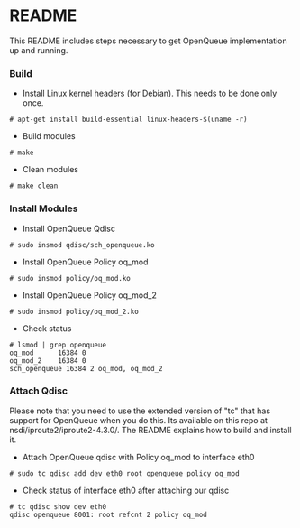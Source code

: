 # README #

This README includes steps necessary to get OpenQueue implementation up and running.

### Build ###

* Install Linux kernel headers (for Debian). This needs to be done only once.

```
# apt-get install build-essential linux-headers-$(uname -r)
``` 

* Build modules

```
# make
```

* Clean modules

```
# make clean
```


### Install Modules ###

* Install OpenQueue Qdisc

```
# sudo insmod qdisc/sch_openqueue.ko
```

* Install OpenQueue Policy oq_mod

```
# sudo insmod policy/oq_mod.ko
```

* Install OpenQueue Policy oq_mod_2

```
# sudo insmod policy/oq_mod_2.ko
```

* Check status

```
# lsmod | grep openqueue
oq_mod      16384 0
oq_mod_2    16384 0
sch_openqueue 16384 2 oq_mod, oq_mod_2
```


### Attach Qdisc ###
Please note that you need to use the extended version of "tc" that has support for OpenQueue when you do this.
Its available on this repo at nsdi/iproute2/iproute2-4.3.0/. The README explains how to build and install it. 

* Attach OpenQueue qdisc with Policy oq_mod to interface eth0

```
# sudo tc qdisc add dev eth0 root openqueue policy oq_mod
```

* Check status of interface eth0 after attaching our qdisc

```
# tc qdisc show dev eth0
qdisc openqueue 8001: root refcnt 2 policy oq_mod
```
